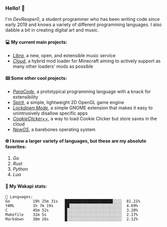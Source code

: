 ### Hello! 👋

I'm _DevReaper0_, a student programmer who has been writing code since early 2019 and knows a variety of different programming languages. I also dabble a bit in creating digital art and music.

#### 💻 My current main projects:

-   _[Libra](https://github.com/LibraMusic)_, a new, open, and extensible music service
-   _[Cloud](https://github.com/CloudLoaderMC/CloudLoader)_, a hybrid mod loader for Minecraft aiming to actively support as many other loaders' mods as possible

#### ⌨️ Some other cool projects:

-   _[ParaCode](https://github.com/ParaCodeLang/ParaCode)_, a prototypical programming language with a knack for extensibility
-   _[Spirit](https://gitlab.com/DevReaper0/SpiritEngine)_, a simple, lightweight 2D OpenGL game engine
-   _[Lockdown Mode](https://github.com/DevReaper0/GNOME-LockdownMode)_, a simple GNOME extension that makes it easy to unintrusively disallow specific apps
-   _[CookieClicker++](https://github.com/DevReaper0/CookieClickerPlusPlus)_, a way to load Cookie Clicker but store saves in the cloud
-   _[NewOS](https://github.com/DevReaper0/NewOS)_, a barebones operating system

#### 🌐 I know a larger variety of languages, but these are my absolute favorites:

1. _Go_
2. _Rust_
3. _Python_
4. _Lua_

#### 📡 My Wakapi stats:

```text
💾 Languages:
Go          19h 25m 31s   █████████████████████░░░░  81.21%
YAML        1h 7m 19s     ██░░░░░░░░░░░░░░░░░░░░░░░  4.69%
C           45m 52s       █░░░░░░░░░░░░░░░░░░░░░░░░  3.20%
Makefile    31m 5s        █░░░░░░░░░░░░░░░░░░░░░░░░  2.17%
Markdown    30m 26s       █░░░░░░░░░░░░░░░░░░░░░░░░  2.12%
```
